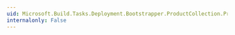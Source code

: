 ```yaml
---
uid: Microsoft.Build.Tasks.Deployment.Bootstrapper.ProductCollection.Product(System.String)
internalonly: False
---
```


